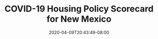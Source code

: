---
title: "COVID-19 Housing Policy Scorecard for New Mexico"
date: 2020-04-09T20:43:49-08:00
layout: single
type: covid-policy-rankings
state_abbrev: nm # use state abbreviation.
state_title: New Mexico
photoCredit:
hasSubnav: true
socialDescription: COVID-19 Housing Policy Scorecard for New Mexico
description: See how New Mexico ranks in our nationwide scorecard of housing policies in response to COVID-19.
url: /covid-policy-rankings/nm
aliases:
    - /covid-policy-rankings/nm
    - /covid-policy-rankings/new-mexico
    - /es/covid-policy-rankings/nm
    - /es/covid-policy-rankings/new-mexico
---